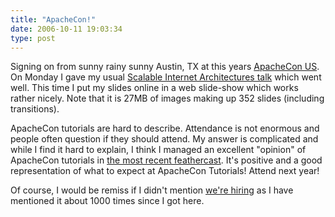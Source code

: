 ```yaml
---
title: "ApacheCon!"
date: 2006-10-11 19:03:34
type: post
---
```


<p> Signing on from <strikethrough>sunny</strikethrough> <strikethrough>rainy</strikethrough> sunny Austin, TX at this years <a href="https://www.us.apachecon.com/">ApacheCon US</a>.  On Monday I gave my usual <a href="https://omniti.com/talks/Scalable200610/show">Scalable Internet Architectures talk</a> which went well.  This time I put my slides online in a web slide-show which works rather nicely.  Note that it is 27MB of images making up 352 slides (including transitions). </p>  <p> ApacheCon tutorials are hard to describe.  Attendance is not enormous and people often question if they should attend.  My answer is complicated and while I find it hard to explain, I think I managed an excellent "opinion" of ApacheCon tutorials in <a href="https://feathercast.org/podcasts/feathercast_ep14.mp3 ">the most recent feathercast</a>.  It's positive and a good representation of what to expect at ApacheCon Tutorials!  Attend next year! </p>  <p> Of course, I would be remiss if I didn't mention <a href="https://omniti.com/people/jobs">we're hiring</a> as I have mentioned it about 1000 times since I got here. </p>
